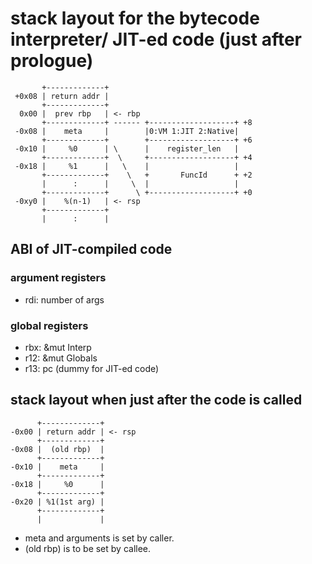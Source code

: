 # stack layout for the bytecode interpreter/ JIT-ed code (just after prologue)

~~~text
       +-------------+
 +0x08 | return addr |
       +-------------+
  0x00 |  prev rbp   | <- rbp
       +-------------+ ------ +-------------------+ +8
 -0x08 |    meta     |        |0:VM 1:JIT 2:Native|   
       +-------------+        +-------------------+ +6
 -0x10 |     %0      | \      |    register_len   |   
       +-------------+  \     +-------------------+ +4
 -0x18 |     %1      |   \    |                   |
       +-------------+    \   +       FuncId      + +2
       |      :      |     \  |                   |
       +-------------+      \ +-------------------+ +0
 -0xy0 |    %(n-1)   | <- rsp       
       +-------------+
       |      :      |
 ~~~

## ABI of JIT-compiled code

### argument registers

- rdi: number of args

### global registers

- rbx: &mut Interp
- r12: &mut Globals
- r13: pc (dummy for JIT-ed code)

## stack layout when just after the code is called

 ~~~text
       +-------------+
 -0x00 | return addr | <- rsp
       +-------------+
 -0x08 |  (old rbp)  |
       +-------------+
 -0x10 |    meta     |
       +-------------+
 -0x18 |     %0      |
       +-------------+
 -0x20 | %1(1st arg) |
       +-------------+
       |             |
 ~~~~

- meta and arguments is set by caller.
- (old rbp) is to be set by callee.
